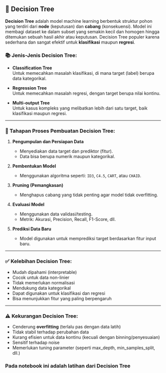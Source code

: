 ## 🌳 Decision Tree

**Decision Tree** adalah model machine learning berbentuk struktur pohon yang terdiri dari **node** (keputusan) dan **cabang** (konsekuensi). Model ini membagi dataset ke dalam subset yang semakin kecil dan homogen hingga ditemukan sebuah hasil akhir atau keputusan. Decision Tree populer karena sederhana dan sangat efektif untuk **klasifikasi** maupun **regresi**.

### 📚 Jenis-Jenis Decision Tree:

- **Classification Tree**  
  Untuk memecahkan masalah klasifikasi, di mana target (label) berupa data kategorikal.

- **Regression Tree**  
  Untuk memecahkan masalah regresi, dengan target berupa nilai kontinu.

- **Multi-output Tree**  
  Untuk kasus kompleks yang melibatkan lebih dari satu target, baik klasifikasi maupun regresi.

---

### 🔧 Tahapan Proses Pembuatan Decision Tree:

1. **Pengumpulan dan Persiapan Data**  
   - Menyediakan data target dan prediktor (fitur).
   - Data bisa berupa numerik maupun kategorikal.

2. **Pembentukan Model**  
   - Menggunakan algoritma seperti: `ID3`, `C4.5`, `CART`, atau `CHAID`.

3. **Pruning (Pemangkasan)**  
   - Menghapus cabang yang tidak penting agar model tidak overfitting.

4. **Evaluasi Model**  
   - Menggunakan data validasi/testing.
   - Metrik: Akurasi, Precision, Recall, F1-Score, dll.

5. **Prediksi Data Baru**  
   - Model digunakan untuk memprediksi target berdasarkan fitur input baru.

---

### ✅ Kelebihan Decision Tree:

- Mudah dipahami (interpretable)
- Cocok untuk data non-linier
- Tidak memerlukan normalisasi
- Mendukung data kategorikal
- Dapat digunakan untuk klasifikasi dan regresi
- Bisa menunjukkan fitur yang paling berpengaruh

---

### ⚠️ Kekurangan Decision Tree:

- Cenderung **overfitting** (terlalu pas dengan data latih)
- Tidak stabil terhadap perubahan data
- Kurang efisien untuk data kontinu (kecuali dengan binning/penyesuaian)
- Sensitif terhadap noise
- Memerlukan tuning parameter (seperti max_depth, min_samples_split, dll.)

### Pada notebook ini adalah latihan dari Decision Tree
